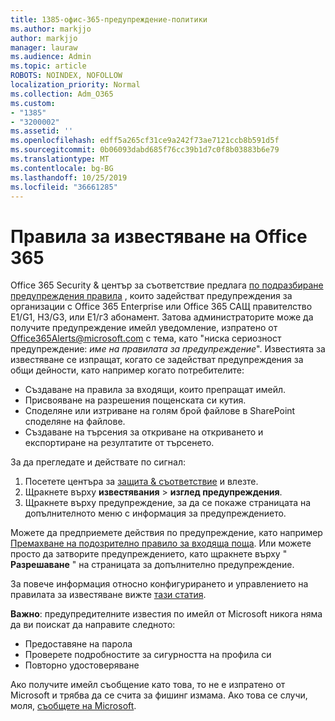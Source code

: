 ```yaml
---
title: 1385-офис-365-предупреждение-политики
ms.author: markjjo
author: markjjo
manager: lauraw
ms.audience: Admin
ms.topic: article
ROBOTS: NOINDEX, NOFOLLOW
localization_priority: Normal
ms.collection: Adm_O365
ms.custom:
- "1385"
- "3200002"
ms.assetid: ''
ms.openlocfilehash: edff5a265cf31ce9a242f73ae7121ccb8b591d5f
ms.sourcegitcommit: 0b06093dabd685f76cc39b1d7c0f8b03883b6e79
ms.translationtype: MT
ms.contentlocale: bg-BG
ms.lasthandoff: 10/25/2019
ms.locfileid: "36661285"
---
```

# <a name="office-365-alert-policies"></a>Правила за известяване на Office 365

Office 365 Security & център за съответствие предлага [по подразбиране предупреждения правила](https://docs.microsoft.com/office365/securitycompliance/alert-policies#default-alert-policies) , които задействат предупреждения за организации с Office 365 Enterprise или Office 365 САЩ правителство Е1/G1, Н3/G3, или Е1/г3 абонамент. Затова администраторите може да получите предупреждение имейл уведомление, изпратено от Office365Alerts@microsoft.com с тема, като "ниска сериозност предупреждение: *име на правилата за предупреждение*". Известията за известяване се изпращат, когато се задействат предупреждения за общи дейности, като например когато потребителите:

- Създаване на правила за входящи, които препращат имейл.
- Присвояване на разрешения пощенската си кутия.
- Споделяне или изтриване на голям брой файлове в SharePoint споделяне на файлове.
- Създаване на търсения за откриване на откриването и експортиране на резултатите от търсенето.

За да прегледате и действате по сигнал:

1. Посетете центъра за [защита & съответствие](https://protection.office.com) и влезте.
2. Щракнете върху **известявания** > **изглед предупреждения**.
3. Щракнете върху предупреждение, за да се покаже страницата на допълнителното меню с информация за предупреждението.

Можете да предприемете действия по предупреждение, като например [Премахване на подозрително правило за входяща поща](https://docs.microsoft.com/office365/securitycompliance/responding-to-a-compromised-email-account). Или можете просто да затворите предупреждението, като щракнете върху " **Разрешаване** " на страницата за допълнително предупреждение.

За повече информация относно конфигурирането и управлението на правилата за известяване вижте [тази статия](https://docs.microsoft.com/office365/securitycompliance/alert-policies).

**Важно**: предупредителните известия по имейл от Microsoft никога няма да ви поискат да направите следното:

- Предоставяне на парола
- Проверете подробностите за сигурността на профила си
- Повторно удостоверяване

Ако получите имейл съобщение като това, то не е изпратено от Microsoft и трябва да се счита за фишинг измама. Ако това се случи, моля, [съобщете на Microsoft](https://docs.microsoft.com/office365/SecurityCompliance/report-junk-email-and-phishing-scams-in-outlook-on-the-web-eop).